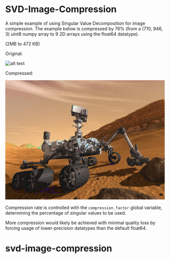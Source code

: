 # SVD-Image-Compression

A simple example of using Singular Value Decomposition for image compression. The example below is compressed by 76% (from a (710, 946, 3) uint8 numpy array to 9 2D arrays using the float64 datatype). 

(2MB to 472 KB)

Original:

![alt text](test_images/curiosity.jpg)

Compressed:

![alt text](https://github.com/AdrianKlessa/SVD-Image-Compression/blob/b225001415aba2bbfe36c35aaa2e1841d682468c/Compressed%20by%2076.56%20percent.png)

Compression rate is controlled with the `compression_factor` global variable, determining the percentage of singular values to be used.

More compression would likely be achieved with minimal quality loss by forcing usage of lower-precision datatypes than the default float64. 
# svd-image-compression
